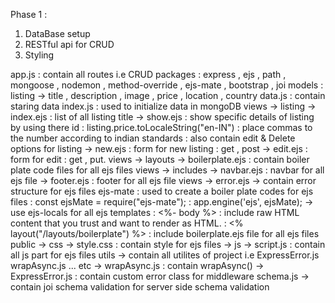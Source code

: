 Phase 1 :
1. DataBase setup
2. RESTful api for CRUD
3. Styling

app.js : contain all routes i.e CRUD
packages : express , ejs , path , mongoose , nodemon , method-override , ejs-mate , bootstrap , joi
models : listing -> title , description , image , price , location , country
data.js : contain staring data
index.js : used to initialize data in mongoDB
views -> listing -> index.ejs : list of all listing title
                 -> show.ejs : show specific details of listing by using there id 
                             : listing.price.toLocaleString("en-IN") : place commas to the number according to indian standards
                             : also contain edit & Delete options for listing
                 -> new.ejs : form for new listing : get , post
                 -> edit.ejs : form for edit : get , put.
views -> layouts -> boilerplate.ejs : contain boiler plate code files for all ejs files
views -> includes -> navbar.ejs : navbar for all ejs file
                  -> footer.ejs : footer for all ejs file
views -> error.ejs -> contain error structure for ejs files 
ejs-mate : used to create a boiler plate codes for ejs files
         : const ejsMate = require("ejs-mate");
         : app.engine('ejs', ejsMate); -> use ejs-locals for all ejs templates
         : <%- body %> : include raw HTML content that you trust and want to render as HTML.
         : <% layout("/layouts/boilerplate") %> : include boilerplate.ejs file for all ejs files
public -> css -> style.css : contain style for ejs files
       -> js -> script.js : contain all js part for ejs files
utils -> contain all utilites of project i.e ExpressError.js wrapAsync.js ... etc
      -> wrapAsync.js : contain wrapAsync()
      -> ExpressError.js : contain custom error class for middleware
schema.js -> contain joi schema validation for server side schema validation